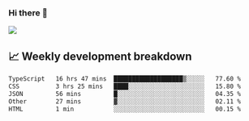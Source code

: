 ### Hi there 👋
<img align="center" src="https://github-readme-stats.vercel.app/api?username=Tumao727&show_icons=true&hide_title=true&theme=dracula" />


## 📈 Weekly development breakdown
<!--START_SECTION:waka-->

```txt
TypeScript   16 hrs 47 mins  ███████████████████▒░░░░░   77.60 %
CSS          3 hrs 25 mins   ████░░░░░░░░░░░░░░░░░░░░░   15.80 %
JSON         56 mins         █░░░░░░░░░░░░░░░░░░░░░░░░   04.35 %
Other        27 mins         ▓░░░░░░░░░░░░░░░░░░░░░░░░   02.11 %
HTML         1 min           ░░░░░░░░░░░░░░░░░░░░░░░░░   00.15 %
```

<!--END_SECTION:waka-->
